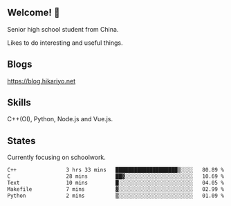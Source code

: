 ## Welcome! 👋

Senior high school student from China.

Likes to do interesting and useful things.

## Blogs

https://blog.hikariyo.net

## Skills

C++(OI), Python, Node.js and Vue.js.

## States

Currently focusing on schoolwork.

<!--START_SECTION:waka-->

```txt
C++                3 hrs 33 mins   ████████████████████▒░░░░   80.89 %
C                  28 mins         ██▓░░░░░░░░░░░░░░░░░░░░░░   10.69 %
Text               10 mins         █░░░░░░░░░░░░░░░░░░░░░░░░   04.05 %
Makefile           7 mins          ▓░░░░░░░░░░░░░░░░░░░░░░░░   02.99 %
Python             2 mins          ▒░░░░░░░░░░░░░░░░░░░░░░░░   01.09 %
```

<!--END_SECTION:waka-->

